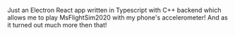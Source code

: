 Just an Electron React app written in Typescript with C++ backend which allows me to play MsFlightSim2020 with my phone's accelerometer!
And as it turned out much more then that!
